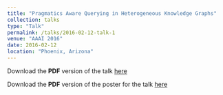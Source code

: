```yaml
---
title: "Pragmatics Aware Querying in Heterogeneous Knowledge Graphs"
collection: talks
type: "Talk"
permalink: /talks/2016-02-12-talk-1
venue: "AAAI 2016"
date: 2016-02-12
location: "Phoenix, Arizona"
---
```




Download the **PDF** version of the talk [here](https://N00bsie.github.io/files/Pragmatics_Aware_Querying.pdf)

Download the **PDF** version of the poster for the talk [here](https://N00bsie.github.io/files/AAAI-DC-16_poster.pdf)
